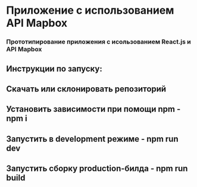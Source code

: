 # Приложение с использованием API Mapbox

### Прототипирование приложения с исользованием React.js и API Mapbox

## Инструкции по запуску:

## Скачать или склонировать репозиторий
## Установить зависимости при помощи npm - npm i
## Запустить в development режиме - npm run dev
## Запустить сборку production-билда - npm run build
